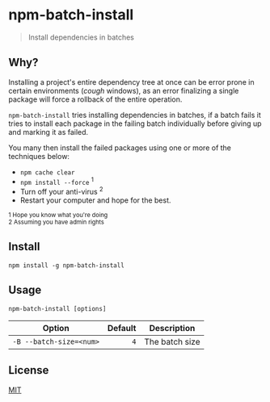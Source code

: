 # npm-batch-install

> Install dependencies in batches

## Why?
Installing a project's entire dependency tree at once can be error prone in certain environments (*cough* windows), as an error finalizing a single package will force a rollback of the entire operation.

`npm-batch-install` tries installing dependencies in batches, if a batch fails it tries to install each package in the failing batch individually before giving up and marking it as failed.

You many then install the failed packages using one or more of the techniques below:
* `npm cache clear`
* `npm install --force` <sup>1</sup>
* Turn off your anti-virus <sup>2</sup>
* Restart your computer and hope for the best.

<small>1 Hope you know what you're doing </small> <br />
<small>2 Assuming you have admin rights</small>


## Install
`npm install -g npm-batch-install`

## Usage
`npm-batch-install [options]`

| Option | Default | Description
|---|---:|---|
|`-B --batch-size=<num>`|`4`|The batch size|

## License
[MIT](https://github.com/ifeanyi/npm-batch-install/blob/master/LICENSE)
